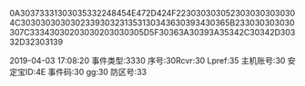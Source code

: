 0A30373331303035332248454E472D424F2230303030523030303030304C3030303030302339303231353130343630393430365B233030303030307C33343030203030203030305D5F30363A30393A35342C30342D30332D32303139


2019-04-03 17:08:20 事件类型:3330 序号:30Rcvr:30 Lpref:35 主机账号:30 安定宝ID:4E 事件码:30 gg:30 防区号:33
